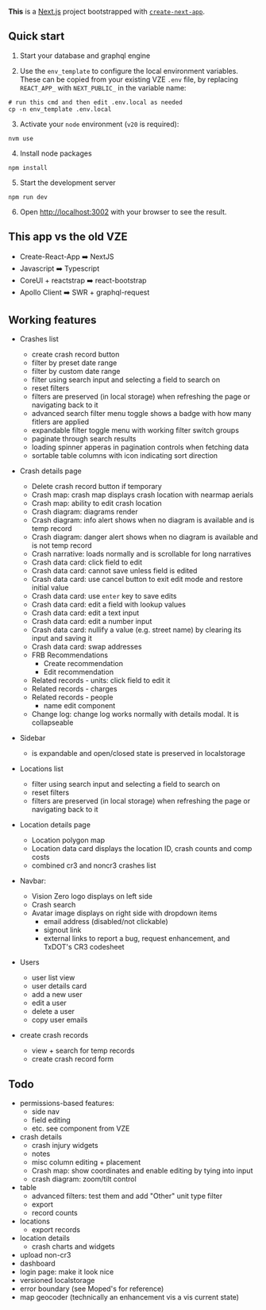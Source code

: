 **This** is a [Next.js](https://nextjs.org/) project bootstrapped with [`create-next-app`](https://github.com/vercel/next.js/tree/canary/packages/create-next-app).

## Quick start

1. Start your database and graphql engine

2. Use the `env_template` to configure the local environment variables. These can be copied from your existing VZE `.env` file, by replacing `REACT_APP_` with `NEXT_PUBLIC_` in the variable name:

```shell
# run this cmd and then edit .env.local as needed
cp -n env_template .env.local
```

3. Activate your `node` environment (`v20` is required):

```shell
nvm use
```

4. Install node packages

```
npm install
```

5. Start the development server

```shell
npm run dev
```

6. Open [http://localhost:3002](http://localhost:3002) with your browser to see the result.

## This app vs the old VZE

- Create-React-App ➡️ NextJS
- Javascript ➡️ Typescript
- CoreUI + reactstrap ➡️ react-bootstrap
- Apollo Client ➡️ SWR + graphql-request

## Working features

- Crashes list
  - create crash record button
  - filter by preset date range
  - filter by custom date range
  - filter using search input and selecting a field to search on
  - reset filters
  - filters are preserved (in local storage) when refreshing the page or navigating back to it
  - advanced search filter menu toggle shows a badge with how many fitlers are applied
  - expandable filter toggle menu with working filter switch groups
  - paginate through search results
  - loading spinner apperas in pagination controls when fetching data
  - sortable table columns with icon indicating sort direction
- Crash details page
  - Delete crash record button if temporary
  - Crash map: crash map displays crash location with nearmap aerials
  - Crash map: ability to edit crash location
  - Crash diagram: diagrams render
  - Crash diagram: info alert shows when no diagram is available and is temp record
  - Crash diagram: danger alert shows when no diagram is available and is not temp record
  - Crash narrative: loads normally and is scrollable for long narratives
  - Crash data card: click field to edit
  - Crash data card: cannot save unless field is edited
  - Crash data card: use cancel button to exit edit mode and restore initial value
  - Crash data card: use `enter` key to save edits
  - Crash data card: edit a field with lookup values
  - Crash data card: edit a text input
  - Crash data card: edit a number input
  - Crash data card: nullify a value (e.g. street name) by clearing its input and saving it
  - Crash data card: swap addresses
  - FRB Recommendations
    - Create recommendation
    - Edit recommendation
  - Related records - units: click field to edit it
  - Related records - charges
  - Related records - people
    - name edit component
  - Change log: change log works normally with details modal. It is collapseable
- Sidebar
  - is expandable and open/closed state is preserved in localstorage
- Locations list
  - filter using search input and selecting a field to search on
  - reset filters
  - filters are preserved (in local storage) when refreshing the page or navigating back to it
- Location details page
  - Location polygon map
  - Location data card displays the location ID, crash counts and comp costs
  - combined cr3 and noncr3 crashes list
- Navbar:
  - Vision Zero logo displays on left side
  - Crash search
  - Avatar image displays on right side with dropdown items
    - email address (disabled/not clickable)
    - signout link
    - external links to report a bug, request enhancement, and TxDOT's CR3 codesheet
- Users

  - user list view
  - user details card
  - add a new user
  - edit a user
  - delete a user
  - copy user emails

- create crash records
  - view + search for temp records
  - create crash record form

## Todo

- permissions-based features:
  - side nav
  - field editing
  - etc. see <Can/> component from VZE
- crash details
  - crash injury widgets
  - notes
  - misc column editing + placement
  - Crash map: show coordinates and enable editing by tying into input
  - crash diagram: zoom/tilt control
- table
  - advanced filters: test them and add "Other" unit type filter
  - export
  - record counts
- locations
  - export records
- location details
  - crash charts and widgets
- upload non-cr3
- dashboard
- login page: make it look nice
- versioned localstorage
- error boundary (see Moped's for reference)
- map geocoder (technically an enhancement vis a vis current state)
 

